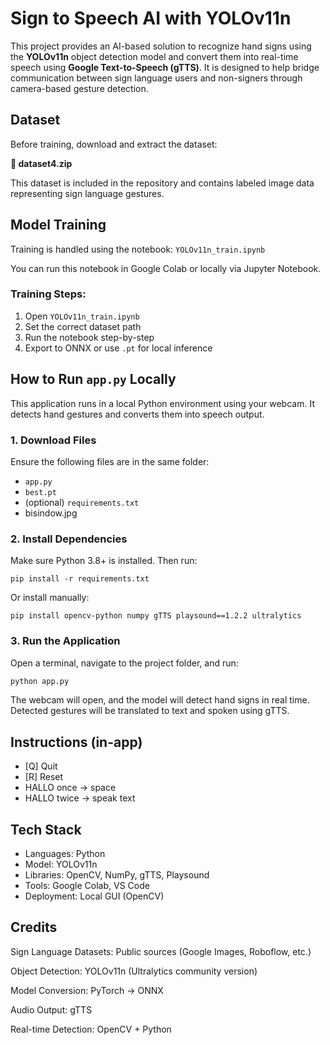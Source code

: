 # Sign to Speech AI with YOLOv11n

This project provides an AI-based solution to recognize hand signs using the **YOLOv11n** object detection model and convert them into real-time speech using **Google Text-to-Speech (gTTS)**. It is designed to help bridge communication between sign language users and non-signers through camera-based gesture detection.

## Dataset

Before training, download and extract the dataset:

**📁 dataset4.zip**

This dataset is included in the repository and contains labeled image data representing sign language gestures.


## Model Training

Training is handled using the notebook: `YOLOv11n_train.ipynb`

You can run this notebook in Google Colab or locally via Jupyter Notebook.

### Training Steps:
1. Open `YOLOv11n_train.ipynb`
2. Set the correct dataset path
3. Run the notebook step-by-step
5. Export to ONNX or use `.pt` for local inference

## How to Run `app.py` Locally

This application runs in a local Python environment using your webcam. It detects hand gestures and converts them into speech output.

### 1. Download Files

Ensure the following files are in the same folder:
- `app.py`
- `best.pt`
- (optional) `requirements.txt`
- bisindow.jpg

### 2. Install Dependencies

Make sure Python 3.8+ is installed. Then run:

```
pip install -r requirements.txt
```

Or install manually:

```
pip install opencv-python numpy gTTS playsound==1.2.2 ultralytics
```

### 3. Run the Application
Open a terminal, navigate to the project folder, and run:

```bash
python app.py
```
The webcam will open, and the model will detect hand signs in real time. Detected gestures will be translated to text and spoken using gTTS.

## Instructions (in-app)
- [Q] Quit
- [R] Reset
- HALLO once → space
- HALLO twice → speak text

## Tech Stack
- Languages: Python
- Model: YOLOv11n
- Libraries: OpenCV, NumPy, gTTS, Playsound
- Tools: Google Colab, VS Code
- Deployment: Local GUI (OpenCV)

## Credits
Sign Language Datasets: Public sources (Google Images, Roboflow, etc.)

Object Detection: YOLOv11n (Ultralytics community version)

Model Conversion: PyTorch → ONNX

Audio Output: gTTS

Real-time Detection: OpenCV + Python
